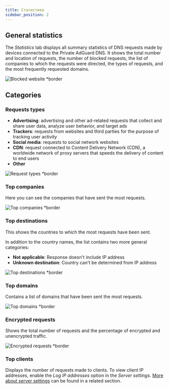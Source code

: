```yaml
---
title: Статистика
sidebar_position: 2
---
```


## General statistics

The _Statistics_ tab displays all summary statistics of DNS requests made by devices connected to the Private AdGuard DNS. It shows the total number and location of requests, the number of blocked requests, the list of companies to which the requests were directed, the types of requests, and the most frequently requested domains.

![Blocked website \*border](https://cdn.adtidy.org/content/kb/dns/private/new_dns/statistics/overall_stats.png)

## Categories

### Requests types

- **Advertising**: advertising and other ad-related requests that collect and share user data, analyze user behavior, and target ads
- **Trackers**: requests from websites and third parties for the purpose of tracking user activity
- **Social media**: requests to social network websites
- **CDN**: request connected to Content Delivery Network (CDN), a worldwide network of proxy servers that speeds the delivery of content to end users
- **Other**

![Request types \*border](https://cdn.adtidy.org/content/kb/dns/private/new_dns/statistics/request_types.png)

### Top companies

Here you can see the companies that have sent the most requests.

![Top companies \*border](https://cdn.adtidy.org/content/kb/dns/private/new_dns/statistics/top_companies.png)

### Top destinations

This shows the countries to which the most requests have been sent.

In addition to the country names, the list contains two more general categories:

- **Not applicable**: Response doesn't include IP address
- **Unknown destination**: Country can't be determined from IP address

![Top destinations \*border](https://cdn.adtidy.org/content/kb/dns/private/new_dns/statistics/top_destinations.png)

### Top domains

Contains a list of domains that have been sent the most requests.

![Top domains \*border](https://cdn.adtidy.org/content/kb/dns/private/new_dns/statistics/top_domains.png)

### Encrypted requests

Shows the total number of requests and the percentage of encrypted and unencrypted traffic.

![Encrypted requests \*border](https://cdn.adtidy.org/content/kb/dns/private/new_dns/statistics/encrypted_requests.png)

### Top clients

Displays the number of requests made to clients. To view client IP addresses, enable the _Log IP addresses_ option in the _Server settings_. [More about server settings](/private-dns/server-and-settings/advanced.md) can be found in a related section.
